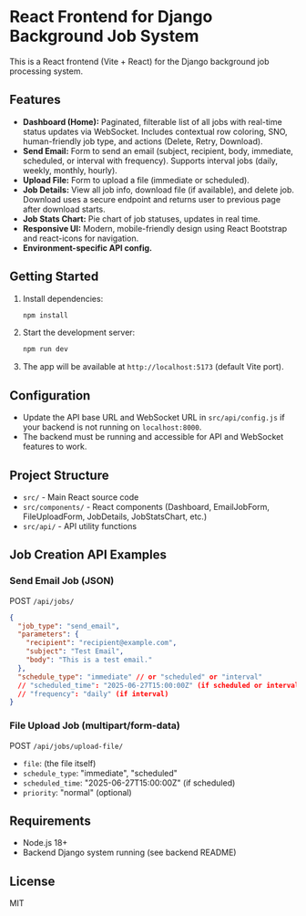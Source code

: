 # React Frontend for Django Background Job System

This is a React frontend (Vite + React) for the Django background job processing system.

## Features

- **Dashboard (Home):** Paginated, filterable list of all jobs with real-time status updates via WebSocket. Includes contextual row coloring, SNO, human-friendly job type, and actions (Delete, Retry, Download).
- **Send Email:** Form to send an email (subject, recipient, body, immediate, scheduled, or interval with frequency). Supports interval jobs (daily, weekly, monthly, hourly).
- **Upload File:** Form to upload a file (immediate or scheduled).
- **Job Details:** View all job info, download file (if available), and delete job. Download uses a secure endpoint and returns user to previous page after download starts.
- **Job Stats Chart:** Pie chart of job statuses, updates in real time.
- **Responsive UI:** Modern, mobile-friendly design using React Bootstrap and react-icons for navigation.
- **Environment-specific API config.**

## Getting Started

1. Install dependencies:
   ```bash
   npm install
   ```
2. Start the development server:
   ```bash
   npm run dev
   ```
3. The app will be available at `http://localhost:5173` (default Vite port).

## Configuration

- Update the API base URL and WebSocket URL in `src/api/config.js` if your backend is not running on `localhost:8000`.
- The backend must be running and accessible for API and WebSocket features to work.

## Project Structure

- `src/` - Main React source code
- `src/components/` - React components (Dashboard, EmailJobForm, FileUploadForm, JobDetails, JobStatsChart, etc.)
- `src/api/` - API utility functions

## Job Creation API Examples

### Send Email Job (JSON)

POST `/api/jobs/`

```json
{
  "job_type": "send_email",
  "parameters": {
    "recipient": "recipient@example.com",
    "subject": "Test Email",
    "body": "This is a test email."
  },
  "schedule_type": "immediate" // or "scheduled" or "interval"
  // "scheduled_time": "2025-06-27T15:00:00Z" (if scheduled or interval)
  // "frequency": "daily" (if interval)
}
```

### File Upload Job (multipart/form-data)

POST `/api/jobs/upload-file/`

- `file`: (the file itself)
- `schedule_type`: "immediate", "scheduled"
- `scheduled_time`: "2025-06-27T15:00:00Z" (if scheduled)
- `priority`: "normal" (optional)

## Requirements

- Node.js 18+
- Backend Django system running (see backend README)

## License

MIT
